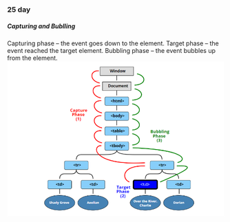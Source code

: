 ### 25 day 

##### Capturing and Bublling


Capturing phase – the event goes down to the element.
Target phase – the event reached the target element.
Bubbling phase – the event bubbles up from the element.
![image](./day25.PNG)